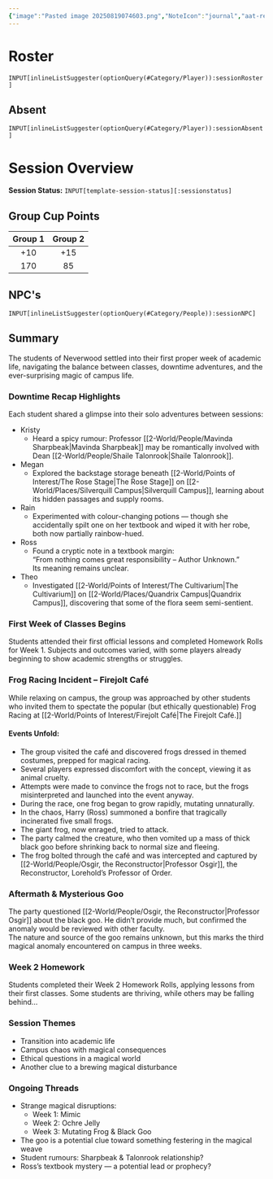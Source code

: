```yaml
---
{"image":"Pasted image 20250819074603.png","NoteIcon":"journal","aat-render-enabled":true,"fc-category":["Main Story"],"fc-display-name":"Frog's the Word","sessionstatus":"Occurred","type":"Session Journal","sessionDate":"2025-07-26","players":6,"OneLiner":"Giant frogs","timelines":["journal"],"tags":["journal","#Category/Journal"],"obsidianUIMode":"preview","sessionRoster":["[[1-Party/Group 1/Milfjord Goodleaf.md|Milfjord Goodleaf]]","[[1-Party/Group 1/Vigilius Palamas.md|Vigilius Palamas]]","[[1-Party/Group 2/H'er.md|H'er]]","[[1-Party/Group 2/Harry Blackstone.md|Harry Blackstone]]","[[1-Party/Group 2/Lyra Everlight.md|Lyra Everlight]]","[[1-Party/Group 2/Cyinth Agora.md|Cyinth Agora]]"],"sessionAbsent":["[[1-Party/Group 1/Guiloip Guhloo (Glue).md|Guiloip Guhloo (Glue)]]","[[1-Party/Group 1/Atudark.md|Atudark]]"],"sessionNPC":["[[2-World/People/Cadoras Damellawar.md|Cadoras Damellawar]]","[[2-World/People/Osgir, the Reconstructor.md|Osgir, the Reconstructor]]"],"dg-publish":true,"dg-path":"Session Journals/2025-07-26 - Frog's the Word.md","permalink":"/session-journals/2025-07-26-frog-s-the-word/","dgPassFrontmatter":true,"updated":"2025-09-27T18:55:26.000+01:00"}
---
```



# Roster 



`INPUT[inlineListSuggester(optionQuery(#Category/Player)):sessionRoster]`
 

## Absent



`INPUT[inlineListSuggester(optionQuery(#Category/Player)):sessionAbsent]`
 

# Session Overview

**Session Status:** `INPUT[template-session-status][:sessionstatus]`

## Group Cup Points

| Group 1 | Group 2 |
| :-----: | :-----: |
|   +10   |   +15   |
|   170   |   85    |

## NPC's

`INPUT[inlineListSuggester(optionQuery(#Category/People)):sessionNPC]`

## Summary
The students of Neverwood settled into their first proper week of academic life, navigating the balance between classes, downtime adventures, and the ever-surprising magic of campus life.

### Downtime Recap Highlights

Each student shared a glimpse into their solo adventures between sessions:
* Kristy   
  * Heard a spicy rumour: Professor [[2-World/People/Mavinda Sharpbeak\|Mavinda Sharpbeak]] may be romantically involved with Dean [[2-World/People/Shaile Talonrook\|Shaile Talonrook]].  
* Megan  
  * Explored the backstage storage beneath [[2-World/Points of Interest/The Rose Stage\|The Rose Stage]] on [[2-World/Places/Silverquill Campus\|Silverquill Campus]], learning about its hidden passages and supply rooms.  
* Rain  
  * Experimented with colour-changing potions — though she accidentally spilt one on her textbook and wiped it with her robe, both now partially rainbow-hued.  
* Ross  
  * Found a cryptic note in a textbook margin:  
    “From nothing comes great responsibility – Author Unknown.”  
    Its meaning remains unclear.  
* Theo  
  * Investigated [[2-World/Points of Interest/The Cultivarium\|The Cultivarium]] on [[2-World/Places/Quandrix Campus\|Quandrix Campus]], discovering that some of the flora seem semi-sentient.

### First Week of Classes Begins

Students attended their first official lessons and completed Homework Rolls for Week 1\. Subjects and outcomes varied, with some players already beginning to show academic strengths or struggles.

### Frog Racing Incident – Firejolt Café

While relaxing on campus, the group was approached by other students who invited them to spectate the popular (but ethically questionable) Frog Racing at [[2-World/Points of Interest/Firejolt Café\|The Firejolt Café.]]

#### Events Unfold:

* The group visited the café and discovered frogs dressed in themed costumes, prepped for magical racing.  
* Several players expressed discomfort with the concept, viewing it as animal cruelty.  
* Attempts were made to convince the frogs not to race, but the frogs misinterpreted and launched into the event anyway.  
* During the race, one frog began to grow rapidly, mutating unnaturally.  
* In the chaos, Harry (Ross) summoned a bonfire that tragically incinerated five small frogs.  
* The giant frog, now enraged, tried to attack.  
* The party calmed the creature, who then vomited up a mass of thick black goo before shrinking back to normal size and fleeing.  
* The frog bolted through the café and was intercepted and captured by [[2-World/People/Osgir, the Reconstructor\|Professor Osgir]], the Reconstructor, Lorehold’s Professor of Order.

### Aftermath & Mysterious Goo

The party questioned  [[2-World/People/Osgir, the Reconstructor\|Professor Osgir]] about the black goo. He didn’t provide much, but confirmed the anomaly would be reviewed with other faculty.  
The nature and source of the goo remains unknown, but this marks the third magical anomaly encountered on campus in three weeks.

### Week 2 Homework

Students completed their Week 2 Homework Rolls, applying lessons from their first classes. Some students are thriving, while others may be falling behind…

### Session Themes

* Transition into academic life  
* Campus chaos with magical consequences  
* Ethical questions in a magical world  
* Another clue to a brewing magical disturbance

### Ongoing Threads

* Strange magical disruptions:  
  * Week 1: Mimic  
  * Week 2: Ochre Jelly  
  * Week 3: Mutating Frog & Black Goo  
* The goo is a potential clue toward something festering in the magical weave  
* Student rumours: Sharpbeak & Talonrook relationship?  
* Ross’s textbook mystery — a potential lead or prophecy?